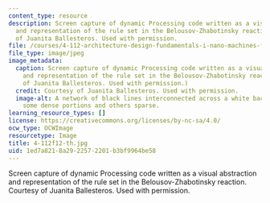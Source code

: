 ```yaml
---
content_type: resource
description: Screen capture of dynamic Processing code written as a visual abstraction
  and representation of the rule set in the Belousov-Zhabotinsky reaction. Courtesy
  of Juanita Ballesteros. Used with permission.
file: /courses/4-112-architecture-design-fundamentals-i-nano-machines-fall-2012/1ed7a8218a2922572201b3bf9964be58_4-112f12-th.jpg
file_type: image/jpeg
image_metadata:
  caption: Screen capture of dynamic Processing code written as a visual abstraction
    and representation of the rule set in the Belousov-Zhabotinsky reaction. (Courtesy
    of Juanita Ballesteros. Used with permission.)
  credit: Courtesy of Juanita Ballesteros. Used with permission.
  image-alt: A network of black lines interconnected across a white background with
    some dense portions and others sparse.
learning_resource_types: []
license: https://creativecommons.org/licenses/by-nc-sa/4.0/
ocw_type: OCWImage
resourcetype: Image
title: 4-112f12-th.jpg
uid: 1ed7a821-8a29-2257-2201-b3bf9964be58
---
```

Screen capture of dynamic Processing code written as a visual abstraction and representation of the rule set in the Belousov-Zhabotinsky reaction. Courtesy of Juanita Ballesteros. Used with permission.